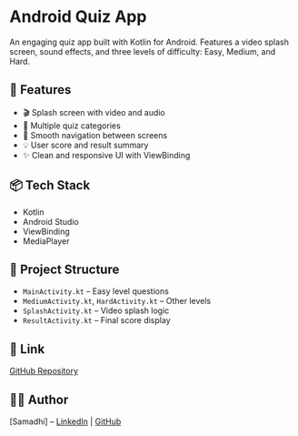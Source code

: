 # Android Quiz App

An engaging quiz app built with Kotlin for Android. Features a video splash screen, sound effects, and three levels of difficulty: Easy, Medium, and Hard.

## 🚀 Features
- 🎬 Splash screen with video and audio
- 🧠 Multiple quiz categories
- 🔄 Smooth navigation between screens
- 💡 User score and result summary
- ✨ Clean and responsive UI with ViewBinding

## 📦 Tech Stack
- Kotlin
- Android Studio
- ViewBinding
- MediaPlayer

## 📁 Project Structure
- `MainActivity.kt` – Easy level questions
- `MediumActivity.kt`, `HardActivity.kt` – Other levels
- `SplashActivity.kt` – Video splash logic
- `ResultActivity.kt` – Final score display

## 🔗 Link
[GitHub Repository]([https://github.com/Samadhi-12/quizapp])

## 👨‍💻 Author
[Samadhi] – [LinkedIn](https://www.linkedin.com/in/samadhi-gunasena-29493a35a) | [GitHub](https://github.com/Samadhi-12)
